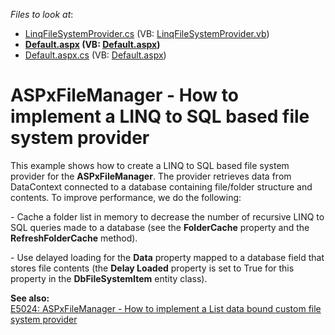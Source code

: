 <!-- default file list -->
*Files to look at*:

* [LinqFileSystemProvider.cs](./CS/WebSite/App_Code/LinqFileSystemProvider.cs) (VB: [LinqFileSystemProvider.vb](./VB/WebSite/App_Code/LinqFileSystemProvider.vb))
* **[Default.aspx](./CS/WebSite/Default.aspx) (VB: [Default.aspx](./VB/WebSite/Default.aspx))**
* [Default.aspx.cs](./CS/WebSite/Default.aspx.cs) (VB: [Default.aspx](./VB/WebSite/Default.aspx))
<!-- default file list end -->
# ASPxFileManager - How to implement a LINQ to SQL based file system provider


<p>This example shows how to create a LINQ to SQL based file system provider for the <strong>ASPxFileManager</strong>. The provider retrieves data from DataContext connected to a database containing file/folder structure and contents. To improve performance, we do the following:</p><p>- Cache a folder list in memory to decrease the number of recursive LINQ to SQL queries made to a database (see the <strong>FolderCache</strong> property and the <strong>RefreshFolderCache</strong> method). </p><p>- Use delayed loading for the <strong>Data</strong> property mapped to a database field that stores file contents (the <strong>Delay Loaded</strong> property is set to True for this property in the <strong>DbFileSystemItem</strong> entity class).</p><p><strong>See </strong><strong>also:</strong><strong><br />
</strong><a href="https://www.devexpress.com/Support/Center/p/E5024">E5024: ASPxFileManager - How to implement a List data bound custom file system provider</a></p>

<br/>


